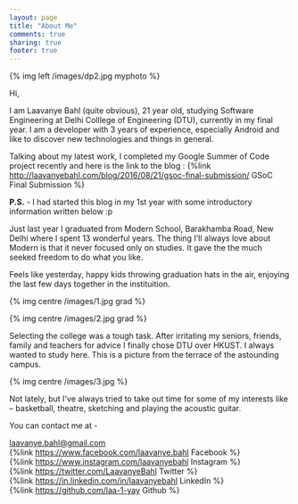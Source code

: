 ```yaml
---
layout: page
title: "About Me"
comments: true
sharing: true
footer: true
---
```


{% img left /images/dp2.jpg myphoto %}

Hi,

I am Laavanye Bahl (quite obvious), 21 year old, studying Software Engineering at Delhi Colllege of Engineering (DTU), currently in my final year.
I am a developer with 3 years of experience, especially Android and like to discover new technologies and things in general.

Talking about my latest work,
I completed my Google Summer of Code project recently and here is the link to the blog : {%link http://laavanyebahl.com/blog/2016/08/21/gsoc-final-submission/ GSoC Final Submission %}

**P.S.** - I had started this blog in my 1st year with some introductory information written below :p

Just last year I graduated from Modern School, Barakhamba Road, New Delhi where I spent 13 wonderful years.
The thing I'll always love about Modern is that it never focused only on studies. It gave the the much seeked freedom to do what you like.

Feels like yesterday, happy kids throwing graduation hats in the air, enjoying the last few days together in the instituition.

{% img centre /images/1.jpg  grad %}

{% img centre /images/2.jpg  grad %}

Selecting the college was a tough task. After irritating my seniors, friends, family and teachers for advice I finally chose DTU over HKUST. I always wanted to study here. 
This is a picture from the terrace of the astounding campus.

{% img centre /images/3.jpg  %}

Not lately, but I've always tried to take out time for some of my interests like – basketball, theatre, sketching and playing the acoustic guitar.


You can contact me at - 

laavanye.bahl@gmail.com  
{%link https://www.facebook.com/laavanye.bahl Facebook %}  
{%link https://www.instagram.com/laavanyebahl Instagram %}  
{%link https://twitter.com/LaavanyeBahl Twitter %}  
{%link https://in.linkedin.com/in/laavanyebahl LinkedIn %}  
{%link https://github.com/laa-1-yay Github %}

